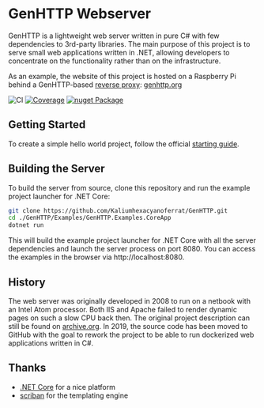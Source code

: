 # GenHTTP Webserver

GenHTTP is a lightweight web server written in pure C# with few dependencies to 3rd-party libraries. The main purpose of this project is to serve small web applications written in .NET, allowing developers to concentrate on the functionality rather than on the infrastructure.

As an example, the website of this project is hosted on a Raspberry Pi behind a GenHTTP-based [reverse proxy](https://github.com/Kaliumhexacyanoferrat/GenHTTP.Gateway): [genhttp.org](https://genhttp.org/)

![CI](https://github.com/Kaliumhexacyanoferrat/GenHTTP/workflows/Build/badge.svg) [![Coverage](https://sonarcloud.io/api/project_badges/measure?project=GenHTTP&metric=coverage)](https://sonarcloud.io/dashboard?id=GenHTTP)  [![nuget Package](https://img.shields.io/nuget/v/GenHTTP.Core.svg)](https://www.nuget.org/packages/GenHTTP.Core/) 

## Getting Started

To create a simple hello world project, follow the official <a href="https://genhttp.org/documentation/">starting guide</a>.

## Building the Server

To build the server from source, clone this repository and run the example project launcher for .NET Core:

```sh
git clone https://github.com/Kaliumhexacyanoferrat/GenHTTP.git
cd ./GenHTTP/Examples/GenHTTP.Examples.CoreApp
dotnet run
```

This will build the example project launcher for .NET Core with all the server dependencies and launch the server process on port 8080. You can access the examples in the browser via http://localhost:8080.

## History

The web server was originally developed in 2008 to run on a netbook with an Intel Atom processor. Both IIS and Apache failed to render dynamic pages on such a slow CPU back then. The original project description can still be found on [archive.org](https://web.archive.org/web/20100706192130/http://gene.homeip.net/GenHTTPWebsite/). In 2019, the source code has been moved to GitHub with the goal to rework the project to be able to run dockerized web applications written in C#.

## Thanks

- [.NET Core](https://github.com/dotnet/core) for a nice platform
- [scriban](https://github.com/lunet-io/scriban) for the templating engine
